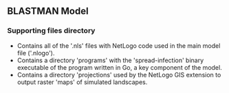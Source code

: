 ## BLASTMAN Model
### Supporting files directory

* Contains all of the '.nls' files with NetLogo code used in the main model file ('.nlogo').
* Contains a directory 'programs' with the 'spread-infection' binary executable of the program written in Go, a key component of the model.
* Contains a directory 'projections' used by the NetLogo GIS extension to output raster 'maps' of simulated landscapes.
